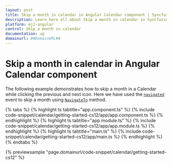 ```yaml
---
layout: post
title: Skip a month in calendar in Angular Calendar component | Syncfusion
description: Learn here all about Skip a month in calendar in Syncfusion Angular Calendar component of Syncfusion Essential JS 2 and more.
platform: ej2-angular
control: Skip a month in calendar 
documentation: ug
domainurl: ##DomainURL##
---
```


# Skip a month in calendar in Angular Calendar component

The following example demonstrates how to skip a month in a Calendar while clicking the previous and next icon. Here we have used the [`navigated`](https://ej2.syncfusion.com/angular/documentation/api/calendar#navigated) event to skip a month using [`NavigateTo`](https://ej2.syncfusion.com/angular/documentation/api/calendar#navigateto) method.

{% tabs %}
{% highlight ts tabtitle="app.component.ts" %}
{% include code-snippet/calendar/getting-started-cs12/app/app.component.ts %}
{% endhighlight %}
{% highlight ts tabtitle="app.module.ts" %}
{% include code-snippet/calendar/getting-started-cs12/app/app.module.ts %}
{% endhighlight %}
{% highlight ts tabtitle="main.ts" %}
{% include code-snippet/calendar/getting-started-cs12/app/main.ts %}
{% endhighlight %}
{% endtabs %}
  
{% previewsample "page.domainurl/code-snippet/calendar/getting-started-cs12" %}
